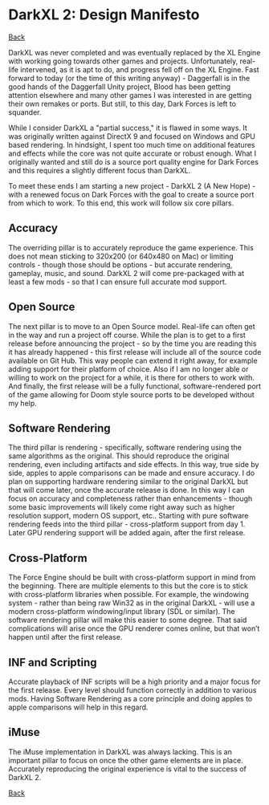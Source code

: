 # DarkXL 2: Design Manifesto
[Back](local://About)

DarkXL was never completed and was eventually replaced by the XL Engine with working going towards other games and projects. Unfortunately, real-life intervened, as it is apt to do, and progress fell off on the XL Engine. Fast forward to today (or the time of this writing anyway) - Daggerfall is in the good hands of the Daggerfall Unity project, Blood has been getting attention elsewhere and many other games I was interested in are getting their own remakes or ports. But still, to this day, Dark Forces is left to squander.

While I consider DarkXL a "partial success," it is flawed in some ways. It was originally written against DirectX 9 and focused on Windows and GPU based rendering. In hindsight, I spent too much time on additional features and effects while the core was not quite accurate or robust enough. What I originally wanted and still do is a source port quality engine for Dark Forces and this requires a slightly different focus than DarkXL.

To meet these ends I am starting a new project - DarkXL 2 (A New Hope) - with a renewed focus on Dark Forces with the goal to create a source port from which to work. To this end, this work will follow six core pillars.

## Accuracy
The overriding pillar is to accurately reproduce the game experience. This does not mean sticking to 320x200 (or 640x480 on Mac) or limiting controls - though those should be options - but accurate rendering, gameplay, music, and sound. DarkXL 2 will come pre-packaged with at least a few mods - so that I can ensure full accurate mod support.

## Open Source
The next pillar is to move to an Open Source model. Real-life can often get in the way and run a project off course. While the plan is to get to a first release before announcing the project - so by the time you are reading this it has already happened - this first release will include all of the source code available on Git Hub. This way people can extend it right away, for example adding support for their platform of choice. Also if I am no longer able or willing to work on the project for a while, it is there for others to work with. And finally, the first release will be a fully functional, software-rendered port of the game allowing for Doom style source ports to be developed without my help.

## Software Rendering
The third pillar is rendering - specifically, software rendering using the same algorithms as the original. This should reproduce the original rendering, even including artifacts and side effects. In this way, true side by side, apples to apple comparisons can be made and ensure accuracy. I do plan on supporting hardware rendering similar to the original DarkXL but that will come later, once the accurate release is done. In this way I can focus on accuracy and completeness rather than enhancements - though some basic improvements will likely come right away such as higher resolution support, modern OS support, etc.. Starting with pure software rendering feeds into the third pillar - cross-platform support from day 1. Later GPU rendering support will be added again, after the first release.

## Cross-Platform
The Force Engine should be built with cross-platform support in mind from the beginning. There are multiple elements to this but the core is to stick with cross-platform libraries when possible. For example, the windowing system - rather than being raw Win32 as in the original DarkXL - will use a modern cross-platform windowing/input library (SDL or similar). The software rendering pillar will make this easier to some degree. That said complications will arise once the GPU renderer comes online, but that won’t happen until after the first release.

## INF and Scripting
Accurate playback of INF scripts will be a high priority and a major focus for the first release. Every level should function correctly in addition to various mods. Having Software Rendering as a core principle and doing apples to apple comparisons will help in this regard.

## iMuse
The iMuse implementation in DarkXL was always lacking. This is an important pillar to focus on once the other game elements are in place. Accurately reproducing the original experience is vital to the success of DarkXL 2.

[Back](local://About)